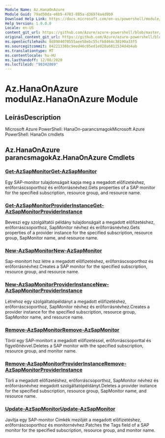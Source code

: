 ```yaml
---
Module Name: Az.HanaOnAzure
Module Guid: 79ad50da-e6b5-4703-885a-d36974a4d9b9
Download Help Link: https://docs.microsoft.com/en-us/powershell/module/az.hanaonazure
Help Version: 1.0.0.0
Locale: en-US
content_git_url: https://github.com/Azure/azure-powershell/blob/master/src/HanaOnAzure/help/Az.HanaOnAzure.md
original_content_git_url: https://github.com/Azure/azure-powershell/blob/master/src/HanaOnAzure/help/Az.HanaOnAzure.md
ms.openlocfilehash: 8d8984070555aee58ebc55cfb8464c38190a33f5
ms.sourcegitcommit: 04221336bc9eed46c05ed1e828a6811534d4b4ab
ms.translationtype: MT
ms.contentlocale: hu-HU
ms.lasthandoff: 12/08/2020
ms.locfileid: "98342869"
---
```

# <span data-ttu-id="91f83-101">Az.HanaOnAzure modul</span><span class="sxs-lookup"><span data-stu-id="91f83-101">Az.HanaOnAzure Module</span></span>
## <span data-ttu-id="91f83-102">Leírás</span><span class="sxs-lookup"><span data-stu-id="91f83-102">Description</span></span>
<span data-ttu-id="91f83-103">Microsoft Azure PowerShell: HanaOn-parancsmagok</span><span class="sxs-lookup"><span data-stu-id="91f83-103">Microsoft Azure PowerShell: HanaOn cmdlets</span></span>

## <span data-ttu-id="91f83-104">Az.HanaOnAzure parancsmagok</span><span class="sxs-lookup"><span data-stu-id="91f83-104">Az.HanaOnAzure Cmdlets</span></span>
### [<span data-ttu-id="91f83-105">Get-AzSapMonitor</span><span class="sxs-lookup"><span data-stu-id="91f83-105">Get-AzSapMonitor</span></span>](Get-AzSapMonitor.md)
<span data-ttu-id="91f83-106">Egy SAP-monitor tulajdonságait kapja meg a megadott előfizetéshez, erőforráscsoporthoz és erőforrásnévhez.</span><span class="sxs-lookup"><span data-stu-id="91f83-106">Gets properties of a SAP monitor for the specified subscription, resource group, and resource name.</span></span>

### [<span data-ttu-id="91f83-107">Get-AzSapMonitorProviderInstance</span><span class="sxs-lookup"><span data-stu-id="91f83-107">Get-AzSapMonitorProviderInstance</span></span>](Get-AzSapMonitorProviderInstance.md)
<span data-ttu-id="91f83-108">Beveszi egy szolgáltatói példány tulajdonságait a megadott előfizetéshez, erőforráscsoporthoz, SapMonitor névhez és erőforrásnévhez.</span><span class="sxs-lookup"><span data-stu-id="91f83-108">Gets properties of a provider instance for the specified subscription, resource group, SapMonitor name, and resource name.</span></span>

### [<span data-ttu-id="91f83-109">New-AzSapMonitor</span><span class="sxs-lookup"><span data-stu-id="91f83-109">New-AzSapMonitor</span></span>](New-AzSapMonitor.md)
<span data-ttu-id="91f83-110">Sap-monitort hoz létre a megadott előfizetéshez, erőforráscsoporthoz és erőforrásnévhez.</span><span class="sxs-lookup"><span data-stu-id="91f83-110">Creates a SAP monitor for the specified subscription, resource group, and resource name.</span></span>

### [<span data-ttu-id="91f83-111">New-AzSapMonitorProviderInstance</span><span class="sxs-lookup"><span data-stu-id="91f83-111">New-AzSapMonitorProviderInstance</span></span>](New-AzSapMonitorProviderInstance.md)
<span data-ttu-id="91f83-112">Létrehoz egy szolgáltatópéldányt a megadott előfizetéshez, erőforráscsoporthoz, SapMonitor névhez és erőforrásnévhez.</span><span class="sxs-lookup"><span data-stu-id="91f83-112">Creates a provider instance for the specified subscription, resource group, SapMonitor name, and resource name.</span></span>

### [<span data-ttu-id="91f83-113">Remove-AzSapMonitor</span><span class="sxs-lookup"><span data-stu-id="91f83-113">Remove-AzSapMonitor</span></span>](Remove-AzSapMonitor.md)
<span data-ttu-id="91f83-114">Töröl egy SAP-monitort a megadott előfizetéssel, erőforráscsoporttal és figyelőnévvel.</span><span class="sxs-lookup"><span data-stu-id="91f83-114">Deletes a SAP monitor with the specified subscription, resource group, and monitor name.</span></span>

### [<span data-ttu-id="91f83-115">Remove-AzSapMonitorProviderInstance</span><span class="sxs-lookup"><span data-stu-id="91f83-115">Remove-AzSapMonitorProviderInstance</span></span>](Remove-AzSapMonitorProviderInstance.md)
<span data-ttu-id="91f83-116">Törli a megadott előfizetéshez, erőforráscsoporthoz, SapMonitor névhez és erőforrásnévhez megadott szolgáltatópéldányt.</span><span class="sxs-lookup"><span data-stu-id="91f83-116">Deletes a provider instance for the specified subscription, resource group, SapMonitor name, and resource name.</span></span>

### [<span data-ttu-id="91f83-117">Update-AzSapMonitor</span><span class="sxs-lookup"><span data-stu-id="91f83-117">Update-AzSapMonitor</span></span>](Update-AzSapMonitor.md)
<span data-ttu-id="91f83-118">Javítja egy SAP-monitor Címkék mezőjét a megadott előfizetéshez, erőforráscsoporthoz és monitornévhez.</span><span class="sxs-lookup"><span data-stu-id="91f83-118">Patches the Tags field of a SAP monitor for the specified subscription, resource group, and monitor name.</span></span>

